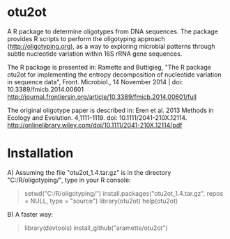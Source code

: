otu2ot
======

A R package to determine oligotypes from DNA sequences.
The package provides R scripts to perform the oligotyping approach 
(http://oligotyping.org), as a way to exploring microbial patterns through 
subtle nucleotide variation within 16S rRNA gene sequences. 

The R package is presented in: 
Ramette and Buttigieg, "The R package otu2ot for implementing the entropy decomposition of nucleotide 
variation in sequence data", Front. Microbiol., 14 November 2014 | doi: 10.3389/fmicb.2014.00601 
http://journal.frontiersin.org/article/10.3389/fmicb.2014.00601/full

The original oligotype paper is described in: 
Eren et al. 2013 Methods in Ecology and Evolution. 4,1111-1119. doi: 10.1111/2041-210X.12114.
http://onlinelibrary.wiley.com/doi/10.1111/2041-210X.12114/pdf

Installation
=====
A) Assuming the file "otu2ot_1.4.tar.gz" is in the directory "C:/R/oligotyping/", type in your R console:
> setwd("C:/R/oligotyping/")
> install.packages("otu2ot_1.4.tar.gz", repos = NULL, type = "source")
> library(otu2ot)
> help(otu2ot)

B) A faster way:
> library(devtools)
> install_github("aramette/otu2ot")

